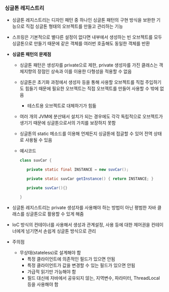 ### 싱글톤 레지스트리

- 싱글톤 레지스트리는 디자인 패턴 중 하나인 싱글톤 패턴의 구현 방식을 보완한 기능으로 직접 싱글톤 형태의 오브젝트를 만들고 관리하는 기능
- 스프링은 기본적으로 별다른 설정이 없다면 내부에서 생성하는 빈 오브젝트를 모두 싱글톤으로 만들기 때문에 같은 객체를 여러번 호출해도 동일한 객체를 반환
- **싱글톤 패턴의 문제점**
    - 싱글톤 패턴은 생성자를 private으로 제한, private 생성자를 가진 클래스는 객체지향의 장점인 상속과 이를 이용한 다형성을 적용할 수 없음
    - 싱글톤은 초기화 과정에서 생성자 등을 통해 사용할 오브젝트를 직접 주입하기도 힘들기 때문에 필요한 오브젝트는 직접 오브젝트를 만들어 사용할 수 밖에 없음
        - 테스트용 오브젝트로 대체하기가 힘듦
    - 여러 개의 JVM에 분산돼서 설치가 되는 경우에도 각각 독립적으로 오브젝트가 생기기 때문에 싱글톤으로서의 가치를 보장하지 못함
    - 싱글톤의 static 메소드를 이용해 언제든지 싱글톤에 접글할 수 있어 전역 상태로 사용될 수 있음
    - 예시코드

        ```java
        class suvCar {

           private static final INSTANCE = new suvCar();

           private static suvCar getInstance() { return INSTANCE; }

           private suvCar(){}

        }
        ```

- 싱글톤 레지스트리는 private 생성자를 사용해야 하는 방법이 아닌 평범한 자바 클래스를 싱글톤으로 활용할 수 있게 해줌
- IoC 방식의 컨테이너를 사용해서 생성과 관계설정, 사용 등에 대한 제어권을 컨테이너에게 넘기면서 손쉽게 싱글톤 방식으로 관리
- 주의점
    - 무상태(stateless)로 설계해야 함
        - 특정 클라이언트에 의존적인 필드가 있으면 안됨
        - 특정 클라이언트가 값을 변경할 수 있는 필드가 있으면 안됨
        - 가급적 읽기만 가능해야 함
        - 필드 대신에 자바에서 공유되지 않는, 지역변수, 파라미터, ThreadLocal 등을 사용해야 함
